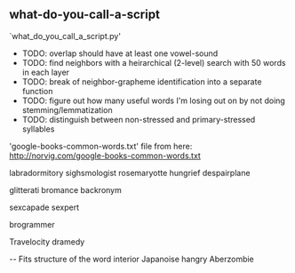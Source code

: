 ## what-do-you-call-a-script

`what_do_you_call_a_script.py'

* TODO: overlap should have at least one vowel-sound
* TODO: find neighbors with a heirarchical (2-level) search with 50 words in each layer
* TODO: break of neighbor-grapheme identification into a separate function
* TODO: figure out how many useful words I'm losing out on by not doing stemming/lemmatization
* TODO: distinguish between non-stressed and primary-stressed syllables

'google-books-common-words.txt' file from here: http://norvig.com/google-books-common-words.txt

labradormitory
sighsmologist
rosemaryotte
hungrief
despairplane



glitterati
bromance
backronym

sexcapade
sexpert

brogrammer

Travelocity
dramedy

-- Fits structure of the word interior
Japanoise
hangry
Aberzombie


